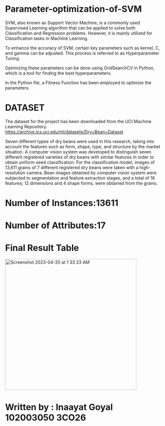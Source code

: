 # Parameter-optimization-of-SVM
SVM, also known as Support Vector Machine, is a commonly used Supervised Learning algorithm that can be applied to solve both Classification and Regression problems. However, it is mainly utilized for Classification tasks in Machine Learning.

To enhance the accuracy of SVM, certain key parameters such as kernel, C, and gamma can be adjusted. This process is referred to as Hyperparameter Tuning.

Optimizing these parameters can be done using GridSearchCV in Python, which is a tool for finding the best hyperparameters.

In the Python file, a Fitness Function has been employed to optimize the parameters.

# DATASET
The dataset for the project has been downloaded from the UCI Machine Learning Repository.
https://archive.ics.uci.edu/ml/datasets/Dry+Bean+Dataset

Seven different types of dry beans were used in this research, taking into account the features such as form, shape, type, and structure by the market situation. A computer vision system was developed to distinguish seven different registered varieties of dry beans with similar features in order to obtain uniform seed classification. For the classification model, images of 13,611 grains of 7 different registered dry beans were taken with a high-resolution camera. Bean images obtained by computer vision system were subjected to segmentation and feature extraction stages, and a total of 16 features; 12 dimensions and 4 shape forms, were obtained from the grains.

# Number of Instances:13611

	
# Number of Attributes:17

# Final Result Table

<img width="426" alt="Screenshot 2023-04-20 at 1 33 23 AM" src="https://user-images.githubusercontent.com/72308644/233188804-f4bbead5-3e4f-4216-baba-026c5748b42b.png">

# Written by : Inaayat Goyal 102003050 3CO26

